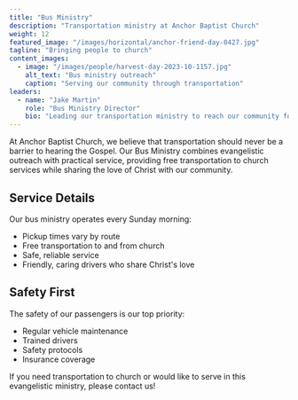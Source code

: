 ```yaml
---
title: "Bus Ministry"
description: "Transportation ministry at Anchor Baptist Church"
weight: 12
featured_image: "/images/horizontal/anchor-friend-day-0427.jpg"
tagline: "Bringing people to church"
content_images:
  - image: "/images/people/harvest-day-2023-10-1157.jpg"
    alt_text: "Bus ministry outreach"
    caption: "Serving our community through transportation"
leaders:
  - name: "Jake Martin"
    role: "Bus Ministry Director"
    bio: "Leading our transportation ministry to reach our community for Christ."
---
```


At Anchor Baptist Church, we believe that transportation should never be a barrier to hearing the Gospel. Our Bus Ministry combines evangelistic outreach with practical service, providing free transportation to church services while sharing the love of Christ with our community.

## Service Details

Our bus ministry operates every Sunday morning:
- Pickup times vary by route
- Free transportation to and from church
- Safe, reliable service
- Friendly, caring drivers who share Christ's love

## Safety First

The safety of our passengers is our top priority:
- Regular vehicle maintenance
- Trained drivers
- Safety protocols
- Insurance coverage

If you need transportation to church or would like to serve in this evangelistic ministry, please contact us! 